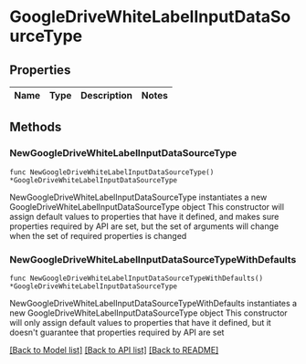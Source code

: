 # GoogleDriveWhiteLabelInputDataSourceType

## Properties

Name | Type | Description | Notes
------------ | ------------- | ------------- | -------------

## Methods

### NewGoogleDriveWhiteLabelInputDataSourceType

`func NewGoogleDriveWhiteLabelInputDataSourceType() *GoogleDriveWhiteLabelInputDataSourceType`

NewGoogleDriveWhiteLabelInputDataSourceType instantiates a new GoogleDriveWhiteLabelInputDataSourceType object
This constructor will assign default values to properties that have it defined,
and makes sure properties required by API are set, but the set of arguments
will change when the set of required properties is changed

### NewGoogleDriveWhiteLabelInputDataSourceTypeWithDefaults

`func NewGoogleDriveWhiteLabelInputDataSourceTypeWithDefaults() *GoogleDriveWhiteLabelInputDataSourceType`

NewGoogleDriveWhiteLabelInputDataSourceTypeWithDefaults instantiates a new GoogleDriveWhiteLabelInputDataSourceType object
This constructor will only assign default values to properties that have it defined,
but it doesn't guarantee that properties required by API are set


[[Back to Model list]](../README.md#documentation-for-models) [[Back to API list]](../README.md#documentation-for-api-endpoints) [[Back to README]](../README.md)


